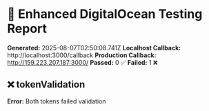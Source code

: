 # 🌊 Enhanced DigitalOcean Testing Report

**Generated:** 2025-08-07T02:50:08.741Z
**Localhost Callback:** http://localhost:3000/callback
**Production Callback:** http://159.223.207.187:3000/
**Passed:** 0 ✅
**Failed:** 1 ❌

## ❌ tokenValidation

**Error:** Both tokens failed validation

